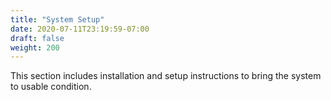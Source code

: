 ```yaml
---
title: "System Setup"
date: 2020-07-11T23:19:59-07:00
draft: false
weight: 200
---
```

This section includes installation and setup instructions to bring the system to usable condition.
